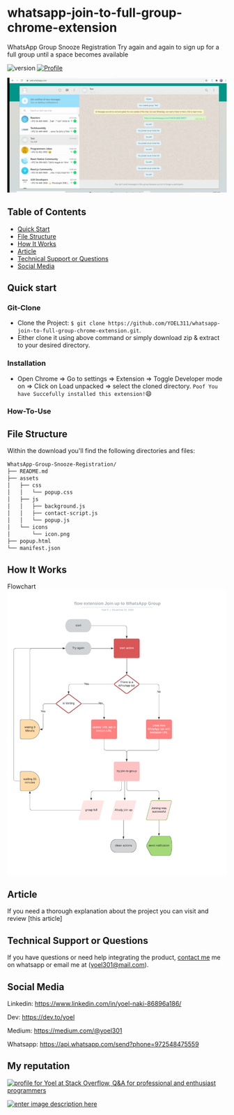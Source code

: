 # whatsapp-join-to-full-group-chrome-extension
WhatsApp Group Snooze Registration Try again and again to sign up for a full group until a space becomes available

![version](https://img.shields.io/badge/version-1.0.0-blue.svg)
[![Profile](https://img.shields.io/badge/Linkedin-YoelNaki-blue)](https://www.linkedin.com/in/yoel-naki-86896a186)
 
![Product Gif](assets/icons/joinToGroup.gif) 

## Table of Contents

* [Quick Start](#quick-start)
* [File Structure](#file-structure)
* [How It Works](#how-it-works)
* [Article](#article)
* [Technical Support or Questions](#technical-support-or-questions)
* [Social Media](#social-media)



## Quick start
### Git-Clone
- Clone the Project: `$ git clone https://github.com/YOEL311/whatsapp-join-to-full-group-chrome-extension.git`.
- Either clone it using above command or simply download zip & extract to your desired directory.
### Installation
- Open Chrome => Go to settings => Extension => Toggle Developer mode on => Click on Load unpacked => select the cloned directory.
`Poof You have Succefully installed this extension!`:smile:
### How-To-Use

## File Structure
Within the download you'll find the following directories and files:

```
WhatsApp-Group-Snooze-Registration/
├── README.md
├── assets
│   ├── css
│   │   └── popup.css
│   ├── js
│   │   ├── background.js
│   │   ├── contact-script.js
│   │   └── popup.js
│   └── icons
│       └── icon.png
├── popup.html
└── manifest.json

```

## How It Works
Flowchart
![flow extension joinup WhatsApp Group](assets/icons/flowChart.png)


## Article
If you need a thorough explanation about the project you can visit and review [this article]


## Technical Support or Questions

If you have questions or need help integrating the product, [contact me](https://api.whatsapp.com/send?phone=972548475559) me on whatsapp or email me at (yoel301@mail.com).



## Social Media

Linkedin: <https://www.linkedin.com/in/yoel-naki-86896a186/>

Dev: <https://dev.to/yoel>

Medium: <https://medium.com/@yoel301>

Whatsapp: <https://api.whatsapp.com/send?phone=972548475559>

## My reputation

<a href="https://stackoverflow.com/users/9161478/yoel"><img src="https://stackoverflow.com/users/flair/9161478.png" width="208" height="58" alt="profile for Yoel at Stack Overflow, Q&amp;A for professional and enthusiast programmers" title="profile for Yoel at Stack Overflow, Q&amp;A for professional and enthusiast programmers"></a>

<a href="https://www.codewars.com/users/YOEL311">
  <img src="https://www.codewars.com/users/YOEL311/badges/micro" alt="enter image description here"></a>
</a>
